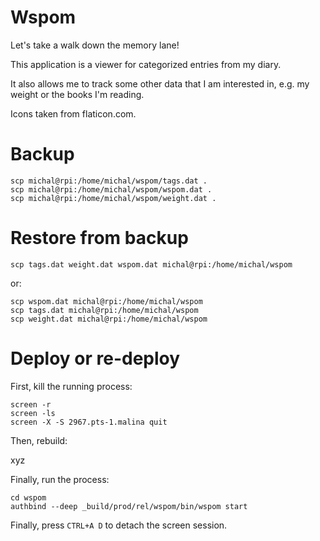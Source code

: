 # Wspom
Let's take a walk down the memory lane!

This application is a viewer for categorized entries from my diary.

It also allows me to track some other data that I am interested in, e.g. my weight or the books I'm reading.

Icons taken from flaticon.com.

# Backup

```
scp michal@rpi:/home/michal/wspom/tags.dat .
scp michal@rpi:/home/michal/wspom/wspom.dat .
scp michal@rpi:/home/michal/wspom/weight.dat .
```

# Restore from backup

```
scp tags.dat weight.dat wspom.dat michal@rpi:/home/michal/wspom
```

or:

```
scp wspom.dat michal@rpi:/home/michal/wspom
scp tags.dat michal@rpi:/home/michal/wspom
scp weight.dat michal@rpi:/home/michal/wspom
```

# Deploy or re-deploy

First, kill the running process:

```
screen -r
screen -ls
screen -X -S 2967.pts-1.malina quit 
```

Then, rebuild:

xyz

Finally, run the process:

```
cd wspom
authbind --deep _build/prod/rel/wspom/bin/wspom start
```

Finally, press `CTRL+A D` to detach the screen session.